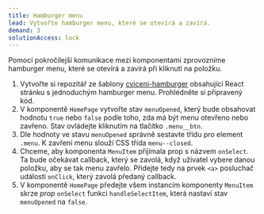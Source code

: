 ```yaml
---
title: Hamburger menu
lead: Vytvořte hamburger menu, které se otevírá a zavírá.
demand: 3
solutionAccess: lock
---
```


Pomocí pokročilejší komunikace mezi komponentami zprovozníme hamburger menu, které se otevírá a zavírá při kliknutí na položku.

1. Vytvořte si repozitář ze šablony [cviceni-hamburger](https://github.com/Czechitas-podklady-WEB/cviceni-hamburger) obsahující React stránku s jednoduchým hamburger menu. Prohlédněte si připravený kód.
1. V komponentě `HomePage` vytvořte stav `menuOpened`, který bude obsahovat hodnotu `true` nebo `false` podle toho, zda má být menu otevřeno nebo zavřeno. Stav ovládejte kliknutím na tlačítko `.menu__btn`.
1. Dle hodnoty ve stavu `menuOpened` správně sestavte třídu pro element `.menu`. K zavření menu slouží CSS třída `menu--closed`.
1. Chceme, aby komponenta `MenuItem` přijímala prop s názvem `onSelect`. Ta bude očekávat callback, který se zavolá, když uživatel vybere danou položku, aby se tak menu zavřelo. Přidejte tedy na prvek `<a>` posluchač události `onClick`, který zavolá předaný callback.
1. V komponentě `HomePage` předejte všem instancím komponenty `MenuItem` skrze _prop_ `onSelect` funkci `handleSelectItem`, která nastaví stav `menuOpened` na `false`.
